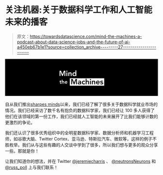 # 关注机器:关于数据科学工作和人工智能未来的播客

> 原文：<https://towardsdatascience.com/mind-the-machines-a-podcast-about-data-science-jobs-and-the-future-of-ai-a450eb67b1e1?source=collection_archive---------27----------------------->

![](img/43109e43c91e503a54892c7e924089c2.png)

自从我们推出[sharpes minds](http://sharpestminds.com)以来，我们已经了解了很多关于数据科学就业市场的情况。我们已经采访了数千名有抱负的数据科学家，我们已经让 100 多人获得了他们在该领域的第一份工作，我们已经就人工智能的未来展开了比我们能够计数的更激烈的争论。

我们还认识了很多优秀组织中的全明星数据科学家、数据分析师和机器学习工程师，如谷歌大脑、Twitter Cortex、亚马逊、特斯拉汽车、微软等，这样的例子不胜枚举。我们从与这些有趣的人交谈中学到了很多，所以我们想与更多的观众分享一些。那就是你！

让我们知道你的想法，并在 Twitter [@jeremiecharris](https://twitter.com/jeremiecharris) 、 [@neutronsNeurons](https://twitter.com/neutronsNeurons) 和 [@russ_poll](https://twitter.com/russ_poll) 上与我们联系！
